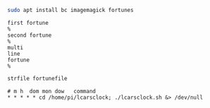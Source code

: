 ~~~bash
sudo apt install bc imagemagick fortunes
~~~

~~~fortune
first fortune
%
second fortune
%
multi
line
fortune
%
~~~

~~~bash
strfile fortunefile
~~~

~~~crontab
# m h  dom mon dow   command
* * * * * cd /home/pi/lcarsclock; ./lcarsclock.sh &> /dev/null
~~~
